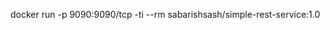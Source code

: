<!-- Exposing port on docker container -->
docker run -p 9090:9090/tcp -ti --rm sabarishsash/simple-rest-service:1.0